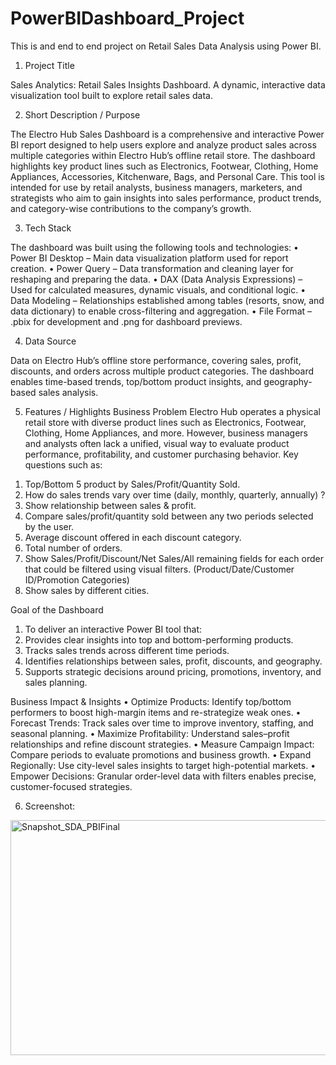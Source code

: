 # PowerBIDashboard_Project 

This is and end to end project on Retail Sales Data Analysis using Power BI. 
1.	Project Title 
  
Sales Analytics: Retail Sales Insights Dashboard.
A dynamic, interactive data visualization tool built to explore retail sales data.

2.	Short Description / Purpose

The Electro Hub Sales Dashboard is a comprehensive and interactive Power BI report designed to help users explore and analyze product sales across multiple categories within Electro Hub’s offline retail store. The dashboard highlights key product lines such as Electronics, Footwear, Clothing, Home Appliances, Accessories, Kitchenware, Bags, and Personal Care. This tool is intended for use by retail analysts, business managers, marketers, and strategists who aim to gain insights into sales performance, product trends, and category-wise contributions to the company’s growth.

3.	Tech Stack

The dashboard was built using the following tools and technologies:
•	Power BI Desktop – Main data visualization platform used for report creation.
•	Power Query – Data transformation and cleaning layer for reshaping and preparing the data.
•	DAX (Data Analysis Expressions) – Used for calculated measures, dynamic visuals, and conditional logic.
•	Data Modeling – Relationships established among tables (resorts, snow, and data dictionary) to enable cross-filtering and aggregation.
•	File Format – .pbix for development and .png for dashboard previews.

4.	Data Source

Data on Electro Hub’s offline store performance, covering sales, profit, discounts, and orders across multiple product categories. The dashboard enables time-based trends, top/bottom product insights, and geography-based sales analysis.

5.	Features / Highlights
Business Problem
Electro Hub operates a physical retail store with diverse product lines such as Electronics, Footwear, Clothing, Home Appliances, and more. However, business managers and analysts often lack a unified, visual way to evaluate product performance, profitability, and customer purchasing behavior.
Key questions such as:
1) Top/Bottom 5 product by Sales/Profit/Quantity Sold.
2) How do sales trends vary over time (daily, monthly, quarterly, annually) ?
3) Show relationship between sales & profit.
4) Compare sales/profit/quantity sold between any two periods selected by the user.
5) Average discount offered in each discount category.
6) Total number of orders.
7) Show Sales/Profit/Discount/Net Sales/All remaining fields for each order that could be filtered using visual filters. (Product/Date/Customer ID/Promotion Categories)
8) Show sales by different cities.

Goal of the Dashboard
1) To deliver an interactive Power BI tool that:
2) Provides clear insights into top and bottom-performing products.
3) Tracks sales trends across different time periods.
4) Identifies relationships between sales, profit, discounts, and geography.
5) Supports strategic decisions around pricing, promotions, inventory, and sales planning.

Business Impact & Insights
•	Optimize Products: Identify top/bottom performers to boost high-margin items and re-strategize weak     ones.
•	Forecast Trends: Track sales over time to improve inventory, staffing, and seasonal planning.
•	Maximize Profitability: Understand sales–profit relationships and refine discount strategies.
•	Measure Campaign Impact: Compare periods to evaluate promotions and business growth.
•	Expand Regionally: Use city-level sales insights to target high-potential markets.
•	Empower Decisions: Granular order-level data with filters enables precise, customer-focused strategies.

6.	Screenshot:
<img width="670" height="376" alt="Snapshot_SDA_PBIFinal" src="https://github.com/user-attachments/assets/517ac76b-1fca-486f-9905-fade3c2f9bf2" />





 
